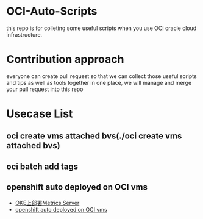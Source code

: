 # OCI-Auto-Scripts
this repo is for colleting some useful scripts when you use OCI oracle cloud infrastructure.

# Contribution approach
everyone can create pull request so that we can collect those useful scripts and tips as well as tools together in one place, we will manage and merge your pull request into this repo

# Usecase List

## oci create vms attached bvs(./oci create vms attached bvs)

## oci batch add tags

## openshift auto deployed on OCI vms

- [OKE上部署Metrics Server](https://nengbai.github.io/oke-dashboard/?lab=oke-metrics&nav=open)
- [openshift auto deployed on OCI vms](./openshift/openshift.README)
